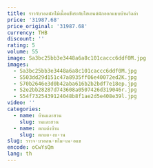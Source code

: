 ```yaml
---
title: ราวจับวอลนัทไม้เนื้อแข็งระดับไฮเอนด์นักออกแบบบ้านวิลล่า
price: '31987.68'
price_original: '31987.68'
currency: THB
discount: ''
rating: 5
volume: 55
image: Sa3bc25bb3e3448a6a8c101caccc6ddf0M.jpg
images:
  - Sa3bc25bb3e3448a6a8c101caccc6ddf0M.jpg
  - S503dd29d151c47a8935ff06e40072ed2K.jpg
  - S70b2646e3d0b42aba616b2b2bdf7e18ep.jpg
  - S2e2bb28287d743608a0507426d319046r.jpg
  - S54f7325439124048b8f1ae2d5e408e39l.jpg
video: ''
categories:
  - name: บ้านและสวน
    slug: านและสวน
  - name: ตกแต่งบ้าน
    slug: ตกแต-งบ-าน
slug: ราวจ-บวอลน-ทไม-เน-อแข
encode: oCwYsQm
lang: th
---
```

  